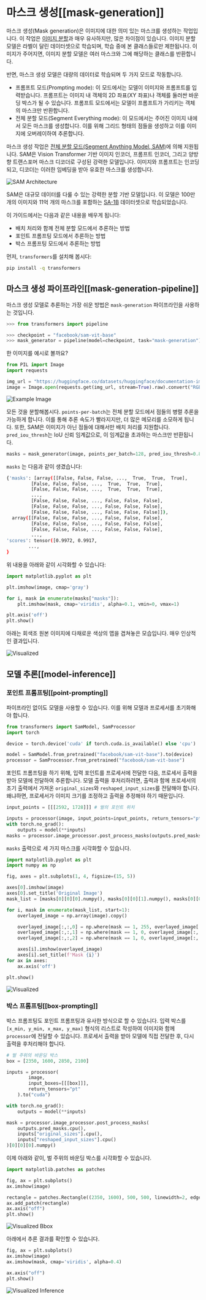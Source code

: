 <!--Copyright 2024 The HuggingFace Team. All rights reserved.

Licensed under the Apache License, Version 2.0 (the "License"); you may not use this file except in compliance with
the License. You may obtain a copy of the License at

http://www.apache.org/licenses/LICENSE-2.0

Unless required by applicable law or agreed to in writing, software distributed under the License is distributed on
an "AS IS" BASIS, WITHOUT WARRANTIES OR CONDITIONS OF ANY KIND, either express or implied. See the License for the
specific language governing permissions and limitations under the License.

⚠️ Note that this file is in Markdown but contain specific syntax for our doc-builder (similar to MDX) that may not be
rendered properly in your Markdown viewer.

-->

# 마스크 생성[[mask-generation]]

마스크 생성(Mask generation)은 이미지에 대한 의미 있는 마스크를 생성하는 작업입니다. 
이 작업은 [이미지 분할](semantic_segmentation)과 매우 유사하지만, 많은 차이점이 있습니다. 이미지 분할 모델은 라벨이 달린 데이터셋으로 학습되며, 학습 중에 본 클래스들로만 제한됩니다. 이미지가 주어지면, 이미지 분할 모델은 여러 마스크와 그에 해당하는 클래스를 반환합니다. 

반면, 마스크 생성 모델은 대량의 데이터로 학습되며 두 가지 모드로 작동합니다.
- 프롬프트 모드(Prompting mode): 이 모드에서는 모델이 이미지와 프롬프트를 입력받습니다. 프롬프트는 이미지 내 객체의 2D 좌표(XY 좌표)나 객체를 둘러싼 바운딩 박스가 될 수 있습니다. 프롬프트 모드에서는 모델이 프롬프트가 가리키는 객체의 마스크만 반환합니다.
- 전체 분할 모드(Segment Everything mode): 이 모드에서는 주어진 이미지 내에서 모든 마스크를 생성합니다. 이를 위해 그리드 형태의 점들을 생성하고 이를 이미지에 오버레이하여 추론합니다.

마스크 생성 작업은 [전체 분할 모드(Segment Anything Model, SAM)](model_doc/sam)에 의해 지원됩니다. SAM은 Vision Transformer 기반 이미지 인코더, 프롬프트 인코더, 그리고 양방향 트랜스포머 마스크 디코더로 구성된 강력한 모델입니다. 이미지와 프롬프트는 인코딩되고, 디코더는 이러한 임베딩을 받아 유효한 마스크를 생성합니다.

<div class="flex justify-center">
     <img src="https://huggingface.co/datasets/huggingface/documentation-images/resolve/main/transformers/tasks/sam.png" alt="SAM Architecture"/>
</div>

SAM은 대규모 데이터를 다룰 수 있는 강력한 분할 기반 모델입니다. 이 모델은 100만 개의 이미지와 11억 개의 마스크를 포함하는 [SA-1B](https://ai.meta.com/datasets/segment-anything/) 데이터셋으로 학습되었습니다.

이 가이드에서는 다음과 같은 내용을 배우게 됩니다:
- 배치 처리와 함께 전체 분할 모드에서 추론하는 방법
- 포인트 프롬프팅 모드에서 추론하는 방법
- 박스 프롬프팅 모드에서 추론하는 방법

먼저, `transformers`를 설치해 봅시다:

```bash
pip install -q transformers
```

## 마스크 생성 파이프라인[[mask-generation-pipeline]]

마스크 생성 모델로 추론하는 가장 쉬운 방법은 `mask-generation` 파이프라인을 사용하는 것입니다.

```python
>>> from transformers import pipeline

>>> checkpoint = "facebook/sam-vit-base"
>>> mask_generator = pipeline(model=checkpoint, task="mask-generation")
```

한 이미지를 예시로 볼까요?

```python
from PIL import Image
import requests

img_url = "https://huggingface.co/datasets/huggingface/documentation-images/resolve/main/bee.jpg"
image = Image.open(requests.get(img_url, stream=True).raw).convert("RGB")
```

<div class="flex justify-center">
     <img src="https://huggingface.co/datasets/huggingface/documentation-images/resolve/main/bee.jpg" alt="Example Image"/>
</div>

모든 것을 분할해봅시다. `points-per-batch`는 전체 분할 모드에서 점들의 병렬 추론을 가능하게 합니다. 이를 통해 추론 속도가 빨라지지만, 더 많은 메모리를 소모하게 됩니다. 또한, SAM은 이미지가 아닌 점들에 대해서만 배치 처리를 지원합니다. `pred_iou_thresh`는 IoU 신뢰 임계값으로, 이 임계값을 초과하는 마스크만 반환됩니다.

```python
masks = mask_generator(image, points_per_batch=128, pred_iou_thresh=0.88)
```

`masks` 는 다음과 같이 생겼습니다:

```bash
{'masks': [array([[False, False, False, ...,  True,  True,  True],
         [False, False, False, ...,  True,  True,  True],
         [False, False, False, ...,  True,  True,  True],
         ...,
         [False, False, False, ..., False, False, False],
         [False, False, False, ..., False, False, False],
         [False, False, False, ..., False, False, False]]),
  array([[False, False, False, ..., False, False, False],
         [False, False, False, ..., False, False, False],
         [False, False, False, ..., False, False, False],
         ...,
'scores': tensor([0.9972, 0.9917,
        ...,
}
```

위 내용을 아래와 같이 시각화할 수 있습니다:

```python
import matplotlib.pyplot as plt

plt.imshow(image, cmap='gray')

for i, mask in enumerate(masks["masks"]):
    plt.imshow(mask, cmap='viridis', alpha=0.1, vmin=0, vmax=1)

plt.axis('off')
plt.show()
```

아래는 회색조 원본 이미지에 다채로운 색상의 맵을 겹쳐놓은 모습입니다. 매우 인상적인 결과입니다.

<div class="flex justify-center">
     <img src="https://huggingface.co/datasets/huggingface/documentation-images/resolve/main/bee_segmented.png" alt="Visualized"/>
</div>

## 모델 추론[[model-inference]]

### 포인트 프롬프팅[[point-prompting]]

파이프라인 없이도 모델을 사용할 수 있습니다. 이를 위해 모델과 프로세서를 초기화해야 합니다.

```python
from transformers import SamModel, SamProcessor
import torch

device = torch.device('cuda' if torch.cuda.is_available() else 'cpu')

model = SamModel.from_pretrained("facebook/sam-vit-base").to(device)
processor = SamProcessor.from_pretrained("facebook/sam-vit-base")
```

포인트 프롬프팅을 하기 위해, 입력 포인트를 프로세서에 전달한 다음, 프로세서 출력을 받아 모델에 전달하여 추론합니다. 모델 출력을 후처리하려면, 출력과 함께 프로세서의 초기 출력에서 가져온 `original_sizes`와 `reshaped_input_sizes`를 전달해야 합니다. 왜냐하면, 프로세서가 이미지 크기를 조정하고 출력을 추정해야 하기 때문입니다.

```python
input_points = [[[2592, 1728]]] # 벌의 포인트 위치

inputs = processor(image, input_points=input_points, return_tensors="pt").to(device)
with torch.no_grad():
    outputs = model(**inputs)
masks = processor.image_processor.post_process_masks(outputs.pred_masks.cpu(), inputs["original_sizes"].cpu(), inputs["reshaped_input_sizes"].cpu())
```

`masks` 출력으로 세 가지 마스크를 시각화할 수 있습니다.

```python
import matplotlib.pyplot as plt
import numpy as np

fig, axes = plt.subplots(1, 4, figsize=(15, 5))

axes[0].imshow(image)
axes[0].set_title('Original Image')
mask_list = [masks[0][0][0].numpy(), masks[0][0][1].numpy(), masks[0][0][2].numpy()]

for i, mask in enumerate(mask_list, start=1):
    overlayed_image = np.array(image).copy()

    overlayed_image[:,:,0] = np.where(mask == 1, 255, overlayed_image[:,:,0])
    overlayed_image[:,:,1] = np.where(mask == 1, 0, overlayed_image[:,:,1])
    overlayed_image[:,:,2] = np.where(mask == 1, 0, overlayed_image[:,:,2])

    axes[i].imshow(overlayed_image)
    axes[i].set_title(f'Mask {i}')
for ax in axes:
    ax.axis('off')

plt.show()
```

<div class="flex justify-center">
     <img src="https://huggingface.co/datasets/huggingface/documentation-images/resolve/main/transformers/tasks/masks.png" alt="Visualized"/>
</div>

### 박스 프롬프팅[[box-prompting]]

박스 프롬프팅도 포인트 프롬프팅과 유사한 방식으로 할 수 있습니다. 입력 박스를 `[x_min, y_min, x_max, y_max]` 형식의 리스트로 작성하여 이미지와 함께 `processor`에 전달할 수 있습니다. 프로세서 출력을 받아 모델에 직접 전달한 후, 다시 출력을 후처리해야 합니다.

```python
# 벌 주위의 바운딩 박스
box = [2350, 1600, 2850, 2100]

inputs = processor(
        image,
        input_boxes=[[[box]]],
        return_tensors="pt"
    ).to("cuda")

with torch.no_grad():
    outputs = model(**inputs)

mask = processor.image_processor.post_process_masks(
    outputs.pred_masks.cpu(),
    inputs["original_sizes"].cpu(),
    inputs["reshaped_input_sizes"].cpu()
)[0][0][0].numpy()
```

이제 아래와 같이, 벌 주위의 바운딩 박스를 시각화할 수 있습니다.

```python
import matplotlib.patches as patches

fig, ax = plt.subplots()
ax.imshow(image)

rectangle = patches.Rectangle((2350, 1600), 500, 500, linewidth=2, edgecolor='r', facecolor='none')
ax.add_patch(rectangle)
ax.axis("off")
plt.show()
```

<div class="flex justify-center">
     <img src="https://huggingface.co/datasets/huggingface/documentation-images/resolve/main/transformers/tasks/bbox.png" alt="Visualized Bbox"/>
</div>

아래에서 추론 결과를 확인할 수 있습니다.

```python
fig, ax = plt.subplots()
ax.imshow(image)
ax.imshow(mask, cmap='viridis', alpha=0.4)

ax.axis("off")
plt.show()
```

<div class="flex justify-center">
     <img src="https://huggingface.co/datasets/huggingface/documentation-images/resolve/main/transformers/tasks/box_inference.png" alt="Visualized Inference"/>
</div>
